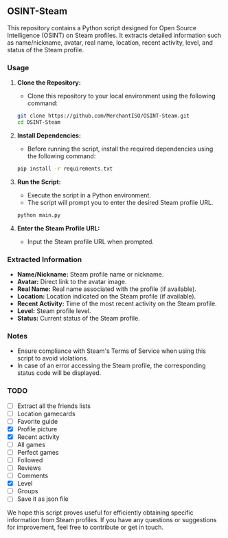 ## OSINT-Steam

This repository contains a Python script designed for Open Source Intelligence (OSINT) on Steam profiles. It extracts detailed information such as name/nickname, avatar, real name, location, recent activity, level, and status of the Steam profile.

### Usage

1. **Clone the Repository:**
   - Clone this repository to your local environment using the following command:

   ```bash
   git clone https://github.com/MerchantISO/OSINT-Steam.git
   cd OSINT-Steam
   ```

2. **Install Dependencies:**
   - Before running the script, install the required dependencies using the following command:

   ```bash
   pip install -r requirements.txt
   ```

3. **Run the Script:**
   - Execute the script in a Python environment.
   - The script will prompt you to enter the desired Steam profile URL.

   ```bash
   python main.py
   ```

4. **Enter the Steam Profile URL:**
   - Input the Steam profile URL when prompted.

### Extracted Information

- **Name/Nickname:** Steam profile name or nickname.
- **Avatar:** Direct link to the avatar image.
- **Real Name:** Real name associated with the profile (if available).
- **Location:** Location indicated on the Steam profile (if available).
- **Recent Activity:** Time of the most recent activity on the Steam profile.
- **Level:** Steam profile level.
- **Status:** Current status of the Steam profile.

### Notes

- Ensure compliance with Steam's Terms of Service when using this script to avoid violations.
- In case of an error accessing the Steam profile, the corresponding status code will be displayed.

### TODO

- [ ] Extract all the friends lists
- [ ] Location gamecards
- [ ] Favorite guide
- [x] Profile picture
- [x] Recent activity
- [ ] All games
- [ ] Perfect games
- [ ] Followed
- [ ] Reviews
- [ ] Comments
- [x] Level
- [ ] Groups
- [ ] Save it as json file

We hope this script proves useful for efficiently obtaining specific information from Steam profiles. If you have any questions or suggestions for improvement, feel free to contribute or get in touch.
